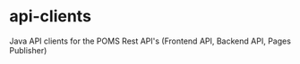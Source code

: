 # api-clients
Java API clients for the POMS Rest API's (Frontend API, Backend API, Pages Publisher)
